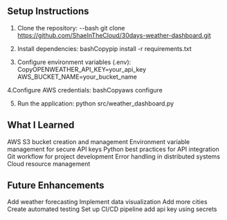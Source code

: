 ## Setup Instructions
1. Clone the repository:
--bash
git clone https://github.com/ShaeInTheCloud/30days-weather-dashboard.git

3. Install dependencies:
bashCopypip install -r requirements.txt

4. Configure environment variables (.env):
CopyOPENWEATHER_API_KEY=your_api_key
AWS_BUCKET_NAME=your_bucket_name

4.Configure AWS credentials:
bashCopyaws configure

5. Run the application:
python src/weather_dashboard.py

## What I Learned

AWS S3 bucket creation and management
Environment variable management for secure API keys
Python best practices for API integration
Git workflow for project development
Error handling in distributed systems
Cloud resource management

## Future Enhancements

Add weather forecasting
Implement data visualization
Add more cities
Create automated testing
Set up CI/CD pipeline
add api key using secrets